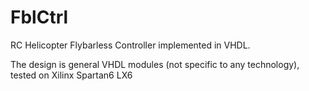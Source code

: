 # FblCtrl
RC Helicopter Flybarless Controller implemented in VHDL. 

The design is general VHDL modules (not specific to any technology), tested on Xilinx Spartan6 LX6

